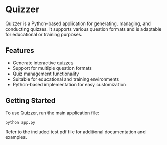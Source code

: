 # Quizzer

Quizzer is a Python-based application for generating, managing, and conducting quizzes. It supports various question formats and is adaptable for educational or training purposes.

## Features

- Generate interactive quizzes
- Support for multiple question formats
- Quiz management functionality
- Suitable for educational and training environments
- Python-based implementation for easy customization

## Getting Started

To use Quizzer, run the main application file:

```python
python app.py
```

Refer to the included test.pdf file for additional documentation and examples.

